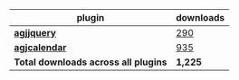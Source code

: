 plugin|downloads
------|----------
[**agjjquery**](https://www.npmjs.com/package/agjjquery)|[290](https://www.npmjs.com/package/agjjquery)
[**agjcalendar**](https://www.npmjs.com/package/agjcalendar)|[935](https://www.npmjs.com/package/agjcalendar)
**Total downloads across all plugins**|**1,225**
